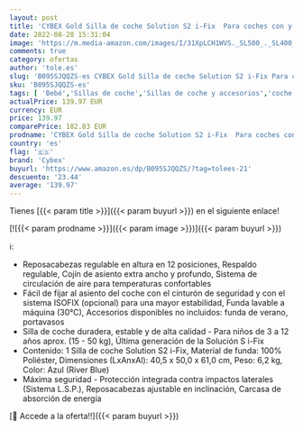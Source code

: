 ```yaml
---
layout: post
title: 'CYBEX Gold Silla de coche Solution S2 i-Fix  Para coches con y sin ISOFIX  100 - 150 cm  De 3 a 12 años aprox.  15 - 50 kg   Azul  River Blue '
date: 2022-08-28 15:31:04
image: 'https://m.media-amazon.com/images/I/31XpLCH1WVS._SL500_._SL400_.jpg'
comments: true
category: ofertas
author: 'tole.es'
slug: 'B095SJQQZS-es CYBEX Gold Silla de coche Solution S2 i-Fix Para coches...'
sku: 'B095SJQQZS-es'
tags: [ 'Bebé','Sillas de coche','Sillas de coche y accesorios','coche','cybex','de','isofix','silla','🇪🇸', ]
actualPrice: 139.97 EUR
currency: EUR
price: 139.97
comparePrice: 182.83 EUR
prodname: 'CYBEX Gold Silla de coche Solution S2 i-Fix  Para coches con y sin ISOFIX  100 - 150 cm  De 3 a 12 años aprox.  15 - 50 kg   Azul  River Blue '
country: 'es'
flag: '🇪🇸'
brand: 'Cybex'
buyurl: 'https://www.amazon.es/dp/B095SJQQZS/?tag=tolees-21'
descuento: '23.44'
average: '139.97'
---
```


Tienes [{{< param title >}}]({{< param buyurl >}}) en el siguiente enlace!

[![{{< param prodname >}}]({{< param image >}})]({{< param buyurl >}})

ℹ️:

- Reposacabezas regulable en altura en 12 posiciones, Respaldo regulable, Cojín de asiento extra ancho y profundo, Sistema de circulación de aire para temperaturas confortables
- Fácil de fijar al asiento del coche con el cinturón de seguridad y con el sistema ISOFIX (opcional) para una mayor estabilidad, Funda lavable a máquina (30°C), Accesorios disponibles no incluidos: funda de verano, portavasos
- Silla de coche duradera, estable y de alta calidad - Para niños de 3 a 12 años aprox. (15 - 50 kg), Última generación de la Solución S i-Fix
- Contenido: 1 Silla de coche Solution S2 i-Fix, Material de funda: 100% Poliéster, Dimensiones (LxAnxAl): 40,5 x 50,0 x 61,0 cm, Peso: 6,2 kg, Color: Azul (River Blue)
- Máxima seguridad - Protección integrada contra impactos laterales (Sistema L.S.P.), Reposacabezas ajustable en inclinación, Carcasa de absorción de energía

[🛒 Accede a la oferta!!]({{< param buyurl >}})
